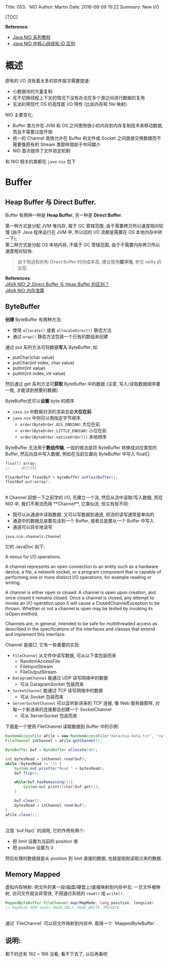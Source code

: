 Title: 053、NIO
Author: Martin
Date: 2016-08-09 15:22
Summary: New I/O

[TOC]

**Reference**:<br>

- [Java NIO 系列教程](http://ifeve.com/java-nio-all/)
- [Java NIO 中核心组成和 IO 区别](http://www.cnblogs.com/bheart/p/6027050.html)

# 概述
原有的 I/O 流有着太多的软件层次需要提速:

- 小数据块的大量复制
- 在不切换线程上下文的情况下没有办法在多个源之间进行数据的复用
- 无法利用现代 OS 的高性能 I/O 特性 (比如内存和 file 映射)

NIO 主要变化:

- Buffer 类允许在 JVM 和 OS 之间使用很小的内存到内存复制技术来移动数据, 而且不需要过度开销
- 统一的 Channel 类族允许在 Buffer 和文件或 Socket 之间直接交换数据而不需要像原有的 Stream 类那样借助于中间媒介
- NIO 首次提供了文件锁定机制

和 NIO 相关的类都在 `java.nio` 包下


# Buffer
## Heap Buffer 与 Direct Buffer.
Buffer 有两种一种是 **Heap Buffer**, 另一种是 **Direct Buffer**.

第一种方式是分配 JVM 堆内存, 属于 GC 管辖范围, 由于需要拷贝所以速度相对较慢 (由于 Java 程序运行在 JVM 中, 所以旧的 I/O 流都是需要在 OS 本地内存中转一下);<br>
第二种方式是分配 OS 本地内存, 不属于 GC 管辖范围, 由于不需要内存拷贝所以速度相对较快.

> 由于构造和析构 Direct Buffer 时间成本高, 建议使用**缓冲池**, 参见 netty 的实现.

**References**:<br>
[JAVA NIO 之 Direct Buffer 与 Heap Buffer 的区别？](http://eyesmore.iteye.com/blog/1133335)<br>
[JAVA NIO 内存泄露](http://stevex.blog.51cto.com/4300375/1582209)

## ByteBuffer
**创建** ByteBuffer 有两种方法:

- 使用 `allocate()` 或者 `allocateDirect()` 静态方法
- 通过 `wrap()` 静态方法包装一个已有的数组来创建

通过 put 系列方法可将数据**写入** ByteBuffer, 如:

- putChar(char value)
- putChar(int index, char value)
- putInt(int value)
- putInt(int index, int value)

然后通过 get 系列方法可**获取** ByteBuffer 中的数据 (注意, 写入/读取数据顺序要一致, 才能读到想要的数据).

ByteBuffer还可以**设置** byte 的顺序.

- `java.io` 中数据对流的渲染总是**大位在前**.
- `java.nio` 中则可以用指定字节顺序.
    + `order(ByteOrder.BIG_ENDIAN)` 大位在前
    + `order(ByteOrder.LITTLE_ENDIAN)` 小位在前
    + `order(ByteOrder.nativeOrder())` 本地顺序

ByteBuffer 无法用于**数组传输**, 一般的做法是将 ByteBuffer 转换成对应类型的 Buffer, 然后向其中写入数据, 例如在当前位置向 ByteBuffer 中写入 float[]:

```java
float[] array;
// ... 其它代码

FloarBuffer floatBuf = byteBuffer.asFloatBuffer();
floatBuf.put(array);
```
<br>
# Channel
回想一下之前学的 I/O, 先建立一个流, 然后从流中读取/写入数据, 而在 NIO 中, 我们不用流而用 **Channel**, 它类似流, 但又有些不同:

- 既可以从通道中读取数据, 又可以写数据到通道, 但流的读写通常是单向的
- 通道中的数据总是要先读到一个 Buffer, 或者总是要从一个 Buffer 中写入
- 通道可以异步地读写

`java.nio.channels.Channel`

它的 JavaDoc 如下:

A nexus for I/O operations.

A channel represents an open connection to an entity such as a hardware device, a file, a network socket, or a program component that is capable of performing one or more distinct I/O operations, for example reading or writing.

A channel is either open or closed. A channel is open upon creation, and once closed it remains closed. Once a channel is closed, any attempt to invoke an I/O operation upon it will cause a ClosedChannelException to be thrown. Whether or not a channel is open may be tested by invoking its isOpen method.

Channels are, in general, intended to be safe for multithreaded access as described in the specifications of the interfaces and classes that extend and implement this interface.

Channel 是接口, 它有一些重要的实现:

- `FileChannel` 从文件中读写数据, 可从以下类包装而来
    + RandomAccessFile
    + FileInputStream
    + FileOutputStream
- `DatagramChannel` 能通过 UDP 读写网络中的数据
    + 可从 DatagramSocket 包装而来
- `SocketChannel` 能通过 TCP 读写网络中的数据
    + 可从 Socket 包装而来
- `ServerSocketChannel` 可以监听新进来的 TCP 连接, 像 Web 服务器那样, 对每一个新进来的连接都会创建一个 SocketChannel
    + 可从 ServerSocket 包装而来

下面是一个使用 FileChannel 读取数据到 Buffer 中的示例:

```java
RandomAccessFile aFile = new RandomAccessFile("data/nio-data.txt", "rw");
FileChannel inChannel = aFile.getChannel();

ByteBuffer buf = ByteBuffer.allocate(48);

int bytesRead = inChannel.read(buf);
while (bytesRead != -1) {
    System.out.println("Read " + bytesRead);
    buf.flip();

    while(buf.hasRemaining()){
        System.out.print((char)buf.get());
    }

    buf.clear();
    bytesRead = inChannel.read(buf);
}
aFile.close();
```
<br>
注意 `buf.flip()` 的调用, 它的作用有两个:

- 把 limit 设置为当前的 position 值
- 把 position 设置为 0

然后处理的数据就是从 position 到 limit 直接的数据, 也就是刚刚读取过来的数据.

## Memory Mapped
虚拟内存映射: 把文件的某一段(磁盘/硬盘上)直接映射到内存中去; 一旦文件被映射, 访问文件就会非常快, 不用通过系统的 `read()` 或 `write()`.

```java
MappedByteBuffer FileChannel.map(MapMode, long position, longsize)
// MapMode 映射 mode: READ_ONLY、READ_WRITE、PRIVATE
```
<br>
通过 `FileChannel` 可以将文件映射到内存中, 取得一个 `MappedByteBuffer`.

## 说明:
剩下的还有 162 ~ 166 没看, 看不下去了,  以后再看吧
